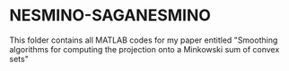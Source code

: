 # NESMINO-SAGANESMINO
This folder contains all MATLAB codes for my paper entitled "Smoothing algorithms for computing the projection onto a Minkowski sum of convex sets"
